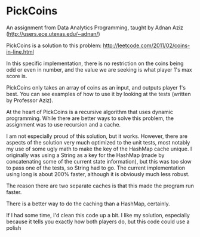 PickCoins
===================

An assignment from Data Analytics Programming, taught by Adnan Aziz (http://users.ece.utexas.edu/~adnan/)

PickCoins is a solution to this problem: http://leetcode.com/2011/02/coins-in-line.html

In this specific implementation, there is no restriction on the coins being odd or even in number, and the value we are seeking is what player 1's max score is. 

PickCoins only takes an array of coins as an input, and outputs player 1's best. You can see examples of how to use it by looking at the tests (written by Professor Aziz). 

At the heart of PickCoins is a recursive algorithm that uses dynamic programming. While there are better ways to solve this problem, the assignment was to use recursion and a cache. 

I am not especially proud of this solution, but it works. However, there are aspects of the solution very much optimized to the unit tests, most notably my use of some ugly math to make the key of the HashMap cache unique. I originally was using a String as a key for the HashMap (made by concatenating some of the current state information), but this was too slow to pass one of the tests, so String had to go. The current implementation using long is about 200% faster, although it is obviously much less robust. 

The reason there are two separate caches is that this made the program run faster.

There is a better way to do the caching than a HashMap, certainly.

If I had some time, I'd clean this code up a bit. I like my solution, especially because it tells you exactly how both players do, but this code could use a polish
